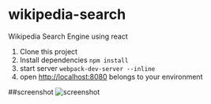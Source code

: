 # wikipedia-search
Wikipedia Search Engine using react

1. Clone this project
2. Install dependencies ```npm install```
3. start server ```webpack-dev-server --inline```
4. open <http://localhost:8080> belongs to your environment

##screenshot
![screenshot](https://scontent-sin1-1.xx.fbcdn.net/t31.0-8/13482870_1315620918466666_9067207758860097317_o.jpg)